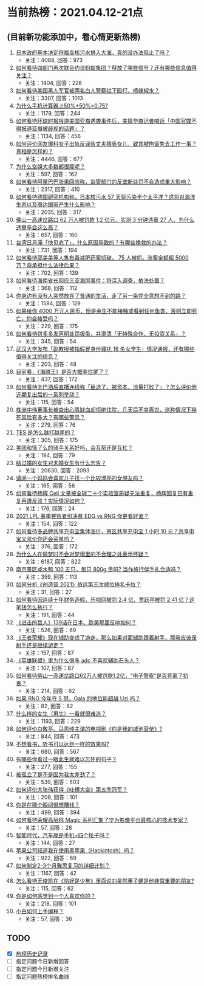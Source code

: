 # 当前热榜：2021.04.12-21点
## (目前新功能添加中，看心情更新热榜)
1. [日本政府基本决定将福岛核污水排入大海，真的没办法阻止了吗？](https://www.zhihu.com/question/453795080)
    * 关注：4088, 回答：973
2. [如何看待四部门再次联合约谈蚂蚁集团？释放了哪些信号？还有哪些信息值得关注？](https://www.zhihu.com/question/454262528)
    * 关注：1404, 回答：226
3. [如何看待美国黑人军官被两名白人警察拦下殴打、喷辣椒水？](https://www.zhihu.com/question/454054826)
    * 关注：3307, 回答：1013
4. [为什么手机计算器上50%+50%=0.75?](https://www.zhihu.com/question/453500291)
    * 关注：1179, 回答：244
5. [如何看待环球时报报道美国亚裔遇袭事件后，美籍华裔记者喊话「中国官媒不得报道亚裔被歧视的话题」？](https://www.zhihu.com/question/454184530)
    * 关注：1134, 回答：456
6. [如何评价网友爆料女子出轨反诬告丈夫猥亵女儿，致其被拘留失去工作一事？真相是怎样的？](https://www.zhihu.com/question/454009086)
    * 关注：4446, 回答：677
7. [为什么空姐大多数都很瘦呢？](https://www.zhihu.com/question/451242934)
    * 关注：597, 回答：162
8. [如何看待阿里巴巴张勇回应称，监管部门的反垄断处罚不会造成重大影响？](https://www.zhihu.com/question/454174504)
    * 关注：2317, 回答：410
9. [如何看待德国研究机构称，日本核污水 57 天将污染半个太平洋？这将对海洋生态以及周边国家产生什么影响？](https://www.zhihu.com/question/454041221)
    * 关注：2035, 回答：317
10. [佛山一高速岔路口 62 万人被罚款 1.2 亿元，实测 3 分钟违章 27 人，为什么违章率会这么高？](https://www.zhihu.com/question/454179826)
    * 关注：657, 回答：160
11. [台湾日月潭「快见底了」，什么原因导致的？有哪些挽救的办法？](https://www.zhihu.com/question/453353214)
    * 关注：731, 回答：194
12. [如何看待郭美美等人售有毒减肥药案侦破， 75 人被抓，涉案金额超 5000 万？将承担什么法律后果？](https://www.zhihu.com/question/454184476)
    * 关注：702, 回答：139
13. [如何看待海南省长回应三亚海胆事件：将深入调查，依法处置？](https://www.zhihu.com/question/454198446)
    * 关注：368, 回答：112
14. [你身边有没有人突然放弃了普通的生活，走了另一条完全意想不到的路？](https://www.zhihu.com/question/454200791)
    * 关注：1584, 回答：129
15. [如果给你 4000 万元人民币，但是余生不能接触或看到任何鱼类，否则立即死亡，你会接受吗？](https://www.zhihu.com/question/452455042)
    * 关注：229, 回答：175
16. [如何看待拼多多发声明处罚极兔，并澄清「无特殊合作、无投资关系」？](https://www.zhihu.com/question/454203597)
    * 关注：345, 回答：54
17. [武汉大学发布「副教授被指假冒身份骚扰 16 名女学生」情况通报，还有哪些值得关注的信息？](https://www.zhihu.com/question/454016035)
    * 关注：203, 回答：48
18. [目前看，《海贼王》是否大概率烂尾了？](https://www.zhihu.com/question/412288271)
    * 关注：437, 回答：172
19. [如何看待辛巴酒后直播连线称「臣退了，被资本、流量打败了」？怎么评价他近期复出后的一系列举动？](https://www.zhihu.com/question/454017158)
    * 关注：115, 回答：54
20. [株洲中伟董事长被查出心肌缺血却拒绝住院，几天后不幸离世，这种情况下猝死风险有多大？有哪些警示？](https://www.zhihu.com/question/454180903)
    * 关注：279, 回答：76
21. [TES 是怎么越打越差的？](https://www.zhihu.com/question/443271607)
    * 关注：305, 回答：175
22. [美团和饿了么的骑手关系好吗，会互帮还是互杠？](https://www.zhihu.com/question/454048206)
    * 关注：194, 回答：79
23. [结过婚的女生对未婚女生有什么忠告？](https://www.zhihu.com/question/429392239)
    * 关注：20630, 回答：2093
24. [请问一个妈妈会喜欢儿子找一个比较漂亮的女朋友吗？](https://www.zhihu.com/question/453795678)
    * 关注：165, 回答：56
25. [如何看待杨辉 Cell 文章被全球二十个实验室质疑无法重复，杨辉回复已有重复再遭反驳？实际情况如何？](https://www.zhihu.com/question/453843167)
    * 关注：176, 回答：24
26. [2021 LPL 春季赛败者组决赛 EDG vs RNG 你更看好谁？](https://www.zhihu.com/question/454112739)
    * 关注：154, 回答：122
27. [如何看待多品牌共享充电宝集体涨价，景区共享充电宝 1 小时 10 元？共享电宝又涨价你还会买单吗？](https://www.zhihu.com/question/454167062)
    * 关注：376, 回答：172
28. [为什么人在做梦时不会对梦境里的不合理之处表示怀疑？](https://www.zhihu.com/question/23823266)
    * 关注：6187, 回答：822
29. [南京景区咸水鸭 100 五只，每只 800g 贵吗? 当作旅行伴手礼合适吗？](https://www.zhihu.com/question/452831269)
    * 关注：359, 回答：113
30. [如何分析《创造营 2021》伯远第三次顺位排名卡位？](https://www.zhihu.com/question/454163643)
    * 关注：31, 回答：27
31. [如何看待因连续十年财务造假，乐视网被罚 2.4 亿、贾跃亭被罚 2.41 亿？这笔钱怎么执行？](https://www.zhihu.com/question/454273616)
    * 关注：191, 回答：44
32. [《进击的巨人》139话在日本、欧美那里反响如何？](https://www.zhihu.com/question/453532663)
    * 关注：526, 回答：69
33. [《王者荣耀》现在辅助变成了游走，那么如果对面辅助跟着射手，那我应该保射手还是继续游走？](https://www.zhihu.com/question/452969306)
    * 关注：157, 回答：87
34. [《英雄联盟》里为什么很多 adc 不喜欢辅助石头人？](https://www.zhihu.com/question/454045964)
    * 关注：107, 回答：87
35. [如何看待佛山一高速岔路口62万人被罚款1.2亿，“电子警察”是否背离了初衷？](https://www.zhihu.com/question/454237371)
    * 关注：214, 回答：62
36. [如果 RNG 今年夺 S 冠，Gala 的地位能超越 Uzi 吗？](https://www.zhihu.com/question/452110438)
    * 关注：82, 回答：82
37. [什么样的女生（男生）一看就很难追？](https://www.zhihu.com/question/396974171)
    * 关注：1193, 回答：229
38. [如何评价白敬亭、马思纯主演的电视剧《你是我的城池营垒》?](https://www.zhihu.com/question/392104422)
    * 关注：844, 回答：473
39. [不想看书，听书可以达到一样的效果吗?](https://www.zhihu.com/question/430752348)
    * 关注：680, 回答：567
40. [有哪些你看过一眼此生就难以忘怀的句子？](https://www.zhihu.com/question/443923829)
    * 关注：277, 回答：155
41. [被孤立了是不是因为我太差劲了？](https://www.zhihu.com/question/449691283)
    * 关注：539, 回答：503
42. [如何评价大张伟获得《吐槽大会》第五季冠军？](https://www.zhihu.com/question/453067159)
    * 关注：208, 回答：101
43. [你是在哪个瞬间很想賺钱？](https://www.zhihu.com/question/451973989)
    * 关注：499, 回答：394
44. [如何看待荣耀高层称 Magic 系列汇集了华为影像平台最核心的技术专家？](https://www.zhihu.com/question/454227913)
    * 关注：57, 回答：28
45. [智能时代，汽车就是手机+四个轮子吗？](https://www.zhihu.com/question/453853669)
    * 关注：144, 回答：27
46. [苹果公司知道我在使用黑苹果（Hackintosh）吗？](https://www.zhihu.com/question/446794813)
    * 关注：922, 回答：69
47. [如何制定2-3个月雅思复习的详细计划？](https://www.zhihu.com/question/29434069)
    * 关注：1167, 回答：42
48. [怎么看待王俊凯在《恰好是少年》里面说刘昊然董子健是他非常重要的朋友?](https://www.zhihu.com/question/454039592)
    * 关注：115, 回答：62
49. [你是如何感觉到一个人喜欢你的？](https://www.zhihu.com/question/449004293)
    * 关注：218, 回答：101
50. [小白如何上手编程？](https://www.zhihu.com/question/451002474)
    * 关注：57, 回答：36
## TODO
* [x] [热榜历史记录](hot_history/AllHot.md)
* [ ] 指定问题今日新增回答
* [ ] 指定问题今日新增关注
* [ ] 指定问题热榜排名曲线
